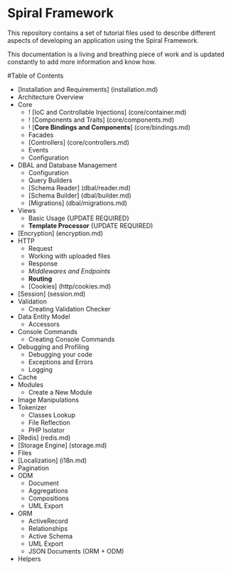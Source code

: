 # Spiral Framework
This repository contains a set of tutorial files used to describe different aspects of developing an application using the Spiral Framework.

This documentation is a living and breathing piece of work and is updated constantly to add more information and know how.

#Table of Contents
* [Installation and Requirements] (installation.md)
* Architecture Overview
* Core
  * ! [IoC and Controllable Injections] (core/container.md)
  * ! [Components and Traits] (core/components.md)
  * ! [**Core Bindings and Components**] (core/bindings.md)
  * Facades
  * [Controllers] (core/controllers.md)
  * Events
  * Configuration
* DBAL and Database Management
  * Configuration
  * Query Builders
  * [Schema Reader] (dbal/reader.md)
  * [Schema Builder] (dbal/builder.md)
  * [Migrations] (dbal/migrations.md)
* Views
  * Basic Usage {UPDATE REQUIRED}
  * **Template Processor** {UPDATE REQUIRED)
* [Encryption] (encryption.md)
* HTTP
  * Request
  * Working with uploaded files
  * Response
  * *Middlewares and Endpoints*
  * **Routing**
  * [Cookies] (http/cookies.md)
* [Session] (session.md)
* Validation
  * Creating Validation Checker
* Data Entity Model
  * Accessors
* Console Commands
  * Creating Console Commands
* Debugging and Profiling
  * Debugging your code
  * Exceptions and Errors
  * Logging
* Cache
* Modules
  * Create a New Module
* Image Manipulations
* Tokenizer
  * Classes Lookup
  * File Reflection
  * PHP Isolator
* [Redis] (redis.md)
* [Storage Engine] (storage.md)
* Files
* [Localization] (i18n.md)
* Pagination
* ODM
  * Document
  * Aggregations
  * Compositions
  * UML Export
* ORM
  * ActiveRecord
  * Relationships
  * Active Schema
  * UML Export
  * JSON Documents (ORM + ODM)
* Helpers
